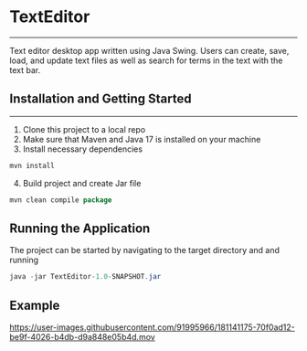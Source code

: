 # TextEditor
***
Text editor desktop app written using Java Swing. Users can create, save, load, and update text files as well as search for terms in the text with the text bar.

## Installation and Getting Started
***
1. Clone this project to a local repo
2. Make sure that Maven and Java 17 is installed on your machine
3. Install necessary dependencies

````java
mvn install
````

4. Build project and create Jar file

````java
mvn clean compile package
````

## Running the Application
The project can be started by navigating to the target directory and and running

````java
java -jar TextEditor-1.0-SNAPSHOT.jar
````

## Example


https://user-images.githubusercontent.com/91995966/181141175-70f0ad12-be9f-4026-b4db-d9a848e05b4d.mov

